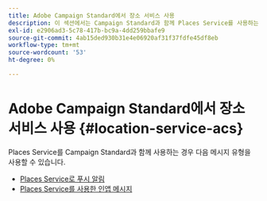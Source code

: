 ```yaml
---
title: Adobe Campaign Standard에서 장소 서비스 사용
description: 이 섹션에서는 Campaign Standard과 함께 Places Service를 사용하는 방법에 대해 간략히 설명합니다.
exl-id: e2906ad3-5c78-417b-bc9a-4dd259bbafe9
source-git-commit: 4ab15ded930b31e4e06920af31f37fdfe45df8eb
workflow-type: tm+mt
source-wordcount: '53'
ht-degree: 0%

---
```


# Adobe Campaign Standard에서 장소 서비스 사용 {#location-service-acs}

Places Service를 Campaign Standard과 함께 사용하는 경우 다음 메시지 유형을 사용할 수 있습니다.

* [Places Service로 푸시 알림](/help/use-places-with-other-solutions/places-acs/places-acs-push-notifications.md)
* [Places Service를 사용한 인앱 메시지](/help/use-places-with-other-solutions/places-acs/places-acs-in-app-messages.md)
